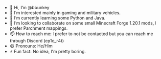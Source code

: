 - 👋 Hi, I’m @bbunkey
- 👀 I’m interested mainly in gaming and military vehicles.
- 🌱 I’m currently learning some Python and Java.
- 💞️ I’m looking to collaborate on some small Minecraft Forge 1.20.1 mods, I prefer Parchment mappings.
- 📫 How to reach me: I prefer to not be contacted but you can reach me through Discord (ep1c_r4t)
- 😄 Pronouns: He/Him
- ⚡ Fun fact: No idea, I'm pretty boring.

<!---
bbunkey/bbunkey is a ✨ special ✨ repository because its `README.md` (this file) appears on your GitHub profile.
You can click the Preview link to take a look at your changes.
--->
